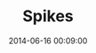 ---
layout: lab-single.hbs
title: Spikes
date: 2014-06-16 00:09:00
description: Notations of seismic activity and terrorist attacks in Colombia with data from 'Ingeominas' and 'Centro de Memoria Histórica'. SVG visualization using D3.js.
image: https://farm9.staticflickr.com/8642/16033905010_ae68ce5c0e_b.jpg
thumb: https://farm9.staticflickr.com/8642/16033905010_ae68ce5c0e.jpg
libraries:
  - jquery
  - jqueryUi
  - d3
gFont: "Inconsolata:400,700"
tags:
  - d3
  - svg
  - earthquakes
  - terrorism
  - ingeominas
  - centro-de-memoria-historica
---